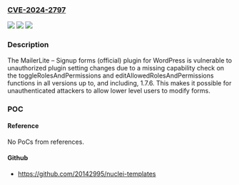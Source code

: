 ### [CVE-2024-2797](https://cve.mitre.org/cgi-bin/cvename.cgi?name=CVE-2024-2797)
![](https://img.shields.io/static/v1?label=Product&message=MailerLite%20%E2%80%93%20Signup%20forms%20(official)&color=blue)
![](https://img.shields.io/static/v1?label=Version&message=*%3C%3D%201.7.6%20&color=brighgreen)
![](https://img.shields.io/static/v1?label=Vulnerability&message=CWE-862%20Missing%20Authorization&color=brighgreen)

### Description

The MailerLite – Signup forms (official) plugin for WordPress is vulnerable to unauthorized plugin setting changes due to a missing capability check on the toggleRolesAndPermissions and editAllowedRolesAndPermissions functions in all versions up to, and including, 1.7.6. This makes it possible for unauthenticated attackers to allow lower level users to modify forms.

### POC

#### Reference
No PoCs from references.

#### Github
- https://github.com/20142995/nuclei-templates

